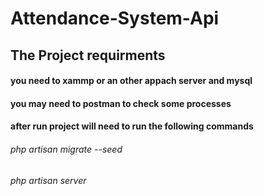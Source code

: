 # Attendance-System-Api

## The Project requirments

#### you need to xammp or an other appach server and mysql

#### you may need to postman to check some processes

#### after run project will need to run the following commands

###### php artisan migrate --seed

###### php artisan server
